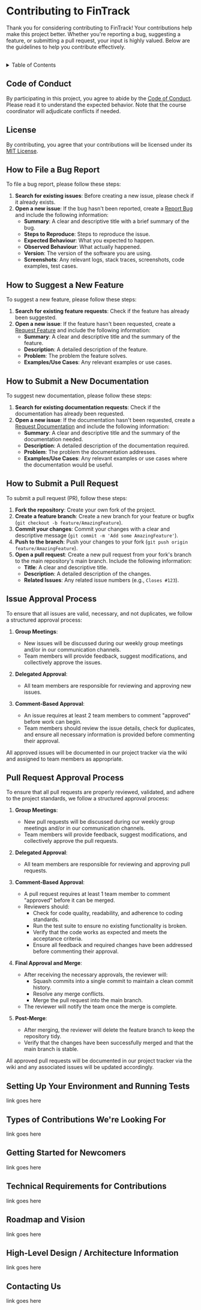 # Contributing to FinTrack

Thank you for considering contributing to FinTrack! Your contributions help make this project better. Whether you're reporting a bug, suggesting a feature, or submitting a pull request, your input is highly valued. Below are the guidelines to help you contribute effectively.
<br />
<br />
<details>
  <summary>Table of Contents</summary>
  <ol>
    <li><a href="#code-of-conduct">Code of Conduct</a></li>
    <li><a href="#license">License</a></li>
    <li><a href="#how-to-file-a-bug-report">How to File a Bug Report</a></li>
    <li><a href="#how-to-suggest-a-new-feature">How to Suggest a New Feature</a></li>
    <li><a href="#how-to-submit-a-new-documentation">How to Submit a New Documentation</a></li>
    <li><a href="#how-to-submit-a-pull-request">How to Submit a Pull Request</a></li>
    <li><a href="#issue-approval-process">Issue Approval Process</a></li>
    <li><a href="#pull-request-approval-process">Pull Request Approval Process</a></li>
    <li><a href="#setting-up-your-environment-and-running-tests">Setting Up Your Environment and Running Tests</a></li>
    <li><a href="#types-of-contributions-were-looking-for">Types of Contributions We're Looking For</a></li>
    <li><a href="#getting-started-for-newcomers">Getting Started for Newcomers</a></li>
    <li><a href="#technical-requirements-for-contributions">Technical Requirements for Contributions</a></li>
    <li><a href="#roadmap-and-vision">Roadmap and Vision</a></li>
    <li><a href="#high-level-design--architecture-information">High-Level Design / Architecture Information</a></li>
    <li><a href="#contacting-us">Contacting Us</a></li>
  </ol>
</details>

## Code of Conduct
By participating in this project, you agree to abide by the [Code of Conduct](./CODE_OF_CONDUCT.md). Please read it to understand the expected behavior. Note that the course coordinator will adjudicate conflicts if needed.


## License 
By contributing, you agree that your contributions will be licensed under its [MIT License](./LICENSE). 

## How to File a Bug Report
To file a bug report, please follow these steps:
1. **Search for existing issues**: Before creating a new issue, please check if it already exists.
2. **Open a new issue**: If the bug hasn't been reported, create a  <a href="https://github.com/shyke0611/dcd/issues/new?labels=bug&template=bug_report.md">Report Bug</a> and include the following information:
   - **Summary**: A clear and descriptive title with a brief summary of the bug.
   - **Steps to Reproduce**: Steps to reproduce the issue.
   - **Expected Behaviour**: What you expected to happen.
   - **Observed Behaviour**: What actually happened.
   - **Version**: The version of the software you are using.
   - **Screenshots**: Any relevant logs, stack traces, screenshots, code examples, test cases.

## How to Suggest a New Feature
To suggest a new feature, please follow these steps:
1. **Search for existing feature requests**: Check if the feature has already been suggested.
2. **Open a new issue**: If the feature hasn't been requested, create a <a href="https://github.com/shyke0611/dcd//issues/new?labels=enhancement&template=feature_request.md">Request Feature</a> and include the following information:
   - **Summary**: A clear and descriptive title and the summary of the feature.
   - **Description**: A detailed description of the feature.
   - **Problem**: The problem the feature solves.
   - **Examples/Use Cases**: Any relevant examples or use cases.

## How to Submit a New Documentation
To suggest new documentation, please follow these steps:
1. **Search for existing documentation requests**: Check if the documentation has already been requested.
2. **Open a new issue**: If the documentation hasn't been requested, create a <a href="https://github.com/shyke0611/dcd//issues/new?labels=documentation&template=documentation_request.md">Request Documentation</a> and include the following information:
   - **Summary**: A clear and descriptive title and the summary of the documentation needed.
   - **Description**: A detailed description of the documentation required.
   - **Problem**: The problem the documentation addresses.
   - **Examples/Use Cases**: Any relevant examples or use cases where the documentation would be useful.

## How to Submit a Pull Request
To submit a pull request (PR), follow these steps:
1. **Fork the repository**: Create your own fork of the project.
2. **Create a feature branch**: Create a new branch for your feature or bugfix (`git checkout -b feature/AmazingFeature`).
3. **Commit your changes**: Commit your changes with a clear and descriptive message (`git commit -m 'Add some AmazingFeature'`).
4. **Push to the branch**: Push your changes to your fork (`git push origin feature/AmazingFeature`).
5. **Open a pull request**: Create a new pull request from your fork's branch to the main repository's main branch. Include the following information:
   - **Title**: A clear and descriptive title.
   - **Description**: A detailed description of the changes.
   - **Related Issues**: Any related issue numbers (e.g., `Closes #123`).


## Issue Approval Process

To ensure that all issues are valid, necessary, and not duplicates, we follow a structured approval process:

1. **Group Meetings**:
   - New issues will be discussed during our weekly group meetings and/or in our communication channels.
   - Team members will provide feedback, suggest modifications, and collectively approve the issues.

2. **Delegated Approval**:
   - All team members are responsible for reviewing and approving new issues.

3. **Comment-Based Approval**:
   - An issue requires at least 2 team members to comment "approved" before work can begin.
   - Team members should review the issue details, check for duplicates, and ensure all necessary information is provided before commenting their approval.

All approved issues will be documented in our project tracker via the wiki and assigned to team members as appropriate.

## Pull Request Approval Process

To ensure that all pull requests are properly reviewed, validated, and adhere to the project standards, we follow a structured approval process:

1. **Group Meetings**:
   - New pull requests will be discussed during our weekly group meetings and/or in our communication channels.
   - Team members will provide feedback, suggest modifications, and collectively approve the pull requests.

2. **Delegated Approval**:
   - All team members are responsible for reviewing and approving pull requests.

3. **Comment-Based Approval**:
   - A pull request requires at least 1 team member to comment "approved" before it can be merged.
   - Reviewers should:
     - Check for code quality, readability, and adherence to coding standards.
     - Run the test suite to ensure no existing functionality is broken.
     - Verify that the code works as expected and meets the acceptance criteria.
     - Ensure all feedback and required changes have been addressed before commenting their approval.

4. **Final Approval and Merge**:
   - After receiving the necessary approvals, the reviewer will:
     - Squash commits into a single commit to maintain a clean commit history.
     - Resolve any merge conflicts.
     - Merge the pull request into the main branch.
   - The reviewer will notify the team once the merge is complete.

5. **Post-Merge**:
   - After merging, the reviewer will delete the feature branch to keep the repository tidy.
   - Verify that the changes have been successfully merged and that the main branch is stable.

All approved pull requests will be documented in our project tracker via the wiki and any associated issues will be updated accordingly.

## Setting Up Your Environment and Running Tests
link goes here
## Types of Contributions We're Looking For
link goes here
## Getting Started for Newcomers
link goes here
## Technical Requirements for Contributions
link goes here
## Roadmap and Vision
link goes here
## High-Level Design / Architecture Information
link goes here
## Contacting Us
link goes here
